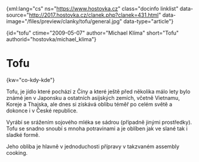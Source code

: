 
{xml:lang="cs" ns="https://www.hostovka.cz" class="docinfo linklist" data-source="http://2017.hostovka.cz/clanek.php?clanek=431.html" data-image="/files/preview/clanky/tofu/general.jpg" data-type="article"}

{id="tofu" ctime="2009-05-07" author="Michael Klíma" short="Tofu" authorid="hostovka/michael_klima"}

# Tofu

<!-- generated attribute kw by user_udpatekw.sh on 2019-04-16, do not edit -->

{kw="co-kdy-kde"}

Tofu, je jídlo které pochází z Číny a které ještě před několika málo lety bylo známé jen v Japonsku a ostatních asijských zemích, včetně Vietnamu, Koreje a Thajska, ale dnes si získává oblibu téměř po celém světě a dokonce i v České republice.

Vyrábí se srážením sojového mléka se sádrou (případně jinými prostředky). Tofu se snadno snoubí s mnoha potravinami a je oblíben jak ve slané tak i sladké formě.

Jeho obliba je hlavně v jednoduchosti přípravy v takzvaném assembly cooking.

